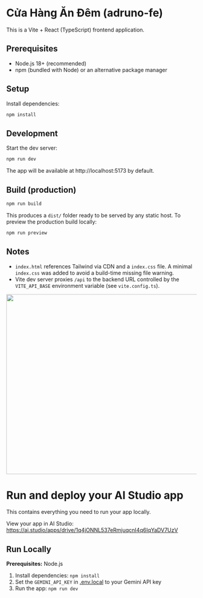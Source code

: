 # Cửa Hàng Ăn Đêm (adruno-fe)

This is a Vite + React (TypeScript) frontend application.

## Prerequisites

- Node.js 18+ (recommended)
- npm (bundled with Node) or an alternative package manager

## Setup

Install dependencies:

```powershell
npm install
```

## Development

Start the dev server:

```powershell
npm run dev
```

The app will be available at http://localhost:5173 by default.

## Build (production)

```powershell
npm run build
```

This produces a `dist/` folder ready to be served by any static host. To preview the production build locally:

```powershell
npm run preview
```

## Notes

- `index.html` references Tailwind via CDN and a `index.css` file. A minimal `index.css` was added to avoid a build-time missing file warning.
- Vite dev server proxies `/api` to the backend URL controlled by the `VITE_API_BASE` environment variable (see `vite.config.ts`).
<div align="center">
<img width="1200" height="475" alt="GHBanner" src="https://github.com/user-attachments/assets/0aa67016-6eaf-458a-adb2-6e31a0763ed6" />
</div>

# Run and deploy your AI Studio app

This contains everything you need to run your app locally.

View your app in AI Studio: https://ai.studio/apps/drive/1q4jONNL537eRmjuqcnI4q6IqYaDV7UzV

## Run Locally

**Prerequisites:**  Node.js


1. Install dependencies:
   `npm install`
2. Set the `GEMINI_API_KEY` in [.env.local](.env.local) to your Gemini API key
3. Run the app:
   `npm run dev`
